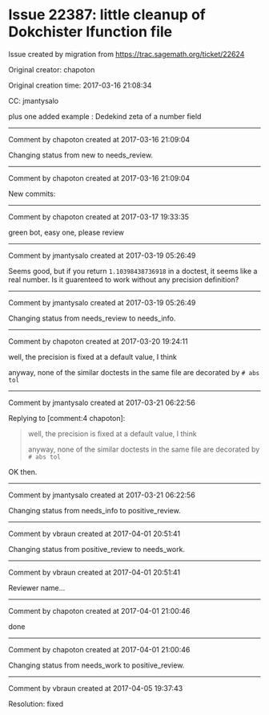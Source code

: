 # Issue 22387: little cleanup of Dokchister lfunction file

Issue created by migration from https://trac.sagemath.org/ticket/22624

Original creator: chapoton

Original creation time: 2017-03-16 21:08:34

CC:  jmantysalo

plus one added example : Dedekind zeta of a number field


---

Comment by chapoton created at 2017-03-16 21:09:04

Changing status from new to needs_review.


---

Comment by chapoton created at 2017-03-16 21:09:04

New commits:


---

Comment by chapoton created at 2017-03-17 19:33:35

green bot, easy one, please review


---

Comment by jmantysalo created at 2017-03-19 05:26:49

Seems good, but if you return `1.10398438736918` in a doctest, it seems like a real number. Is it guarenteed to work without any precision definition?


---

Comment by jmantysalo created at 2017-03-19 05:26:49

Changing status from needs_review to needs_info.


---

Comment by chapoton created at 2017-03-20 19:24:11

well, the precision is fixed at a default value, I think

anyway, none of the similar doctests in the same file are decorated by `# abs tol`


---

Comment by jmantysalo created at 2017-03-21 06:22:56

Replying to [comment:4 chapoton]:
> well, the precision is fixed at a default value, I think
> 
> anyway, none of the similar doctests in the same file are decorated by `# abs tol`

OK then.


---

Comment by jmantysalo created at 2017-03-21 06:22:56

Changing status from needs_info to positive_review.


---

Comment by vbraun created at 2017-04-01 20:51:41

Changing status from positive_review to needs_work.


---

Comment by vbraun created at 2017-04-01 20:51:41

Reviewer name...


---

Comment by chapoton created at 2017-04-01 21:00:46

done


---

Comment by chapoton created at 2017-04-01 21:00:46

Changing status from needs_work to positive_review.


---

Comment by vbraun created at 2017-04-05 19:37:43

Resolution: fixed
